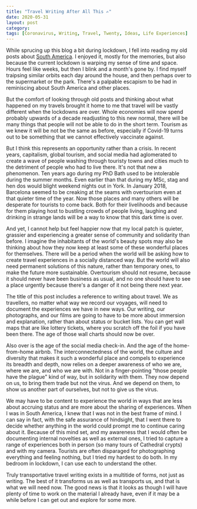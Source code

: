 ```yaml
---
title: "Travel Writing After All This ✍️"
date: 2020-05-31
layout: post
category:
tags: [Coronavirus, Writing, Travel, Twenty, Ideas, Life Experiences]
---
```


While sprucing up this blog a bit during lockdown, I fell into reading my old posts about [South America](/tag/south%20america/). I enjoyed it, mostly for the memories, but also because the current lockdown is warping my sense of time and space. Hours feel like weeks, but then I blink and a month's gone by. I find myself traipsing similar orbits each day around the house, and then perhaps over to the supermarket or the park. There's a palpable escapism to be had in reminiscing about South America and other places.

But the comfort of looking through old posts and thinking about what happened on my travels brought it home to me that travel will be vastly different when the lockdowns are over. Whole economies will now spend probably upwards of a decade readjusting to this new normal, there will be many things that people will not be able to do in the short term. Tourism as we knew it will be not be the same as before, especially if Covid-19 turns out to be something that we cannot effectively vaccinate against.

But I think this represents an opportunity rather than a crisis. In recent years, capitalism, global tourism, and social media had aglomerated to create a wave of people washing through touristy towns and cities much to the detriment of people who had to live there. It's not that new a phenomenon. Ten years ago  during my PhD Bath used to be intolerable during the summer months. Even earlier than that during my MSc, stag and hen dos would blight weekend nights out in York. In January 2018, Barcelona seemed to be creaking at the seams with overtourism even at that quieter time of the year. Now those places and many others will be desperate for tourists to come back. Both for their livelihoods and because for them playing host to bustling crowds of people living, laughing and drinking in strange lands will be a way to know that this dark time is over.

And yet, I cannot help but feel happier now that my local patch is quieter, grassier and experiencing a greater sense of community and solidarity than before. I imagine the inhabitants of the world's beauty spots may also be thinking about how they now keep at least some of these wonderful places for themselves. There will be a period when the world will be asking how to create travel experiences in a socially distanced way. But the world will also need permanent solutions of this nature, rather than temporary ones, to make the future more sustainable. Overtourism should not resume, because it should never have been business as usual, and no one should have to see a place urgently because there's a danger of it not being there next year. 

The title of this post includes a reference to writing about travel. We as travellers, no matter what way we record our voyages, will need to document the experiences we have in new ways. Our writing, our photographs, and our films are going to have to be more about immersion and explanation, rather than about status or bucket lists. You can get wall maps that are like lottery tickets, where you scratch off the foil if you have been there. The age of those wall charts should now be over.

Also over is the age of the social media check-in. And the age of the home-from-home airbnb. The interconnectedness of the world, the culture and diversity that makes it such a wonderful place and compels to experience its breadth and depth, now relies on a deeper awareness of who we are, where we are, and who we are with. Not in a finger-pointing "those people have the plague" kind of way, but in solidarity with them. They now depend on us, to bring them trade but not the virus. And we depend on them, to show us another part of ourselves, but not to give us the virus. 

We may have to be content to experience the world in ways that are less about accruing status and are more about the sharing of experiences. When I was in South America, I knew that I was not in the best frame of mind. I can say in fact, with the safe assurance of hindsight, that I went there to decide whether anything in the world could prompt me to continue caring about it. Because of this mind set, and my awareness that I would often be documenting internal novelties as well as external ones, I tried to capture a range of experiences both in person (so many tours of Cathedral crypts) and with my camera. Tourists are often disparaged for photographing everything and feeling nothing, but I tried my hardest to do both. In my bedroom in lockdown, I can use each to understand the other.

Truly transportative travel writing exists in a multitide of forms, not just as writing. The best of it transforms us as well as transports us, and that is what we will need now. The good news is that it looks as though I will have plenty of time to work on the material I already have, even if it may be a while before I can get out and explore for some more.